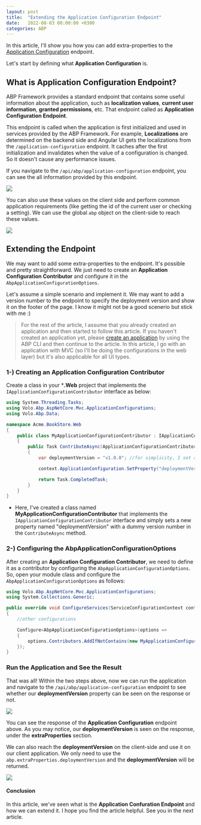 ```yaml
---
layout: post
title:  "Extending the Application Configuration Endpoint"
date:   2022-08-03 00:00:00 +0300
categories: ABP
---
```


In this article, I'll show you how you can add extra-properties to the [Application Configuration](https://docs.abp.io/en/abp/latest/API/Application-Configuration) endpoint. 

Let's start by defining what **Application Configuration** is.

## What is Application Configuration Endpoint?

ABP Framework provides a standard endpoint that contains some useful information about the application, such as **localization values**, **current user information**, **granted permissions**, etc. That endpoint called as **Application Configuration Endpoint**.

This endpoint is called when the application is first initialized and used in services provided by the ABP Framework. For example, **Localizations** are determined on the backend side and Angular UI gets the localizations from the `/application-configuration` endpoint. It caches after the first initialization and invalidates when the value of a configuration is changed. So it doesn't cause any performance issues.

If you navigate to the `/api/abp/application-configuration` endpoint, you can see the all information provided by this endpoint.

![](/assets/images/application-configuration/application-configuration-endpoint.png)

You can also use these values on the client side and perform common application requirements (like getting the id of the current user or checking a setting). We can use the global `abp` object on the client-side to reach these values.

![](/assets/images/application-configuration/application-configuration-js.png)

## Extending the Endpoint

We may want to add some extra-properties to the endpoint. It's possible and pretty straightforward. We just need to create an **Application Configuration Contributor** and configure it in the `AbpApplicationConfigurationOptions`.

Let's assume a simple scenario  and implement it. We may want to add a version number to the endpoint to specify the deployment version and show it on the footer of the page. I know it might not be a good scenerio but stick with me :)

> For the rest of the article, I assume that you already created an application and then started to follow this article. If you haven't created an application yet, please [create an application](https://docs.abp.io/en/abp/latest/CLI#new) by using the ABP CLI and then continue to the article. In this article, I go with an application with MVC (so I'll be doing the configurations in the web layer) but it's also applicable for all UI types.

### 1-) Creating an Application Configuration Contributor

Create a class in your ***.Web** project that implements the `IApplicationConfigurationContributor` interface as below:

```csharp
using System.Threading.Tasks;
using Volo.Abp.AspNetCore.Mvc.ApplicationConfigurations;
using Volo.Abp.Data;

namespace Acme.BookStore.Web
{
    public class MyApplicationConfigurationContributor : IApplicationConfigurationContributor
    {
        public Task ContributeAsync(ApplicationConfigurationContributorContext context)
        {
            var deploymentVersion = "v1.0.0"; //for simplicity, I set an random version number

            context.ApplicationConfiguration.SetProperty("deploymentVersion", deploymentVersion);

            return Task.CompletedTask;
        }
    }
}
```

* Here, I've created a class named **MyApplicationConfigurationContributor** that implements the `IApplicationConfigurationContributor` interface and simply sets a new property named "deploymentVersion" with a dummy version number in the `ContributeAsync` method.

### 2-) Configuring the AbpApplicationConfigurationOptions

After creating an **Application Configuration Contributor**, we need to define it as a contributor by configuring the `AbpApplicationConfigurationOptions`. So, open your module class and configure the `AbpApplicationConfigurationOptions` as follows:

```csharp
using Volo.Abp.AspNetCore.Mvc.ApplicationConfigurations;
using System.Collections.Generic;

public override void ConfigureServices(ServiceConfigurationContext context)
{
    //other configurations

    Configure<AbpApplicationConfigurationOptions>(options => 
    {
        options.Contributors.AddIfNotContains(new MyApplicationConfigurationContributor());
    });
}
```

### Run the Application and See the Result

That was all! Within the two steps above, now we can run the application and navigate to the `/api/abp/application-configuration` endpoint to see whether our **deploymentVersion** property can be seen on the response or not.

![](/assets/images/application-configuration/deployment-version.png)

You can see the response of the **Application Configuration** endpoint above. As you may notice, our **deploymentVersion** is seen on the response, under the **extraProperties** section. 

We can also reach the **deploymentVersion** on the client-side and use it on our client application. We only need to use the `abp.extraProperties.deploymentVersion` and the **deploymentVersion** will be returned.

![](/assets/images/application-configuration/deployment-version-console.png)


#### Conclusion

In this article, we've seen what is the **Application Confuration Endpoint** and how we can extend it. I hope you find the article helpful. See you in the next article.
